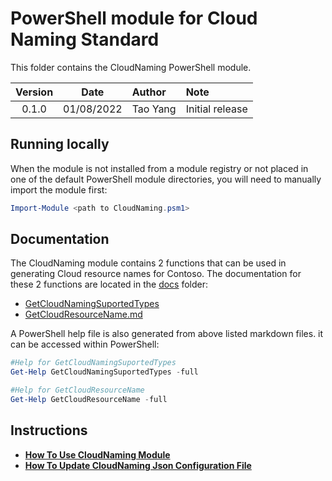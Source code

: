 # PowerShell module for Cloud Naming Standard

This folder contains the CloudNaming PowerShell module.

| Version | Date | Author | Note |
| :-----: | :--: | :----- | :--- |
| 0.1.0 | 01/08/2022 | Tao Yang | Initial release |


## Running locally

When the module is not installed from a module registry or not placed in one of the default PowerShell module directories, you will need to manually import the module first:

```Powershell
Import-Module <path to CloudNaming.psm1>
```

## Documentation

The CloudNaming module contains 2 functions that can be used in generating Cloud resource names for Contoso. The documentation for these 2 functions are located in the [docs](./docs) folder:

* [GetCloudNamingSuportedTypes](./docs/GetCloudNamingSupportedTypes.md)
* [GetCloudResourceName.md](./docs/GetCloudResourceName.md)

A PowerShell help file is also generated from above listed markdown files. it can be accessed within PowerShell:

```PowerShell
#Help for GetCloudNamingSuportedTypes
Get-Help GetCloudNamingSuportedTypes -full

#Help for GetCloudResourceName
Get-Help GetCloudResourceName -full
```

## Instructions

* [**How To Use CloudNaming Module**](./how-to-use.md)
* [**How To Update CloudNaming Json Configuration File**](./Update-Json-Config-File.md)
